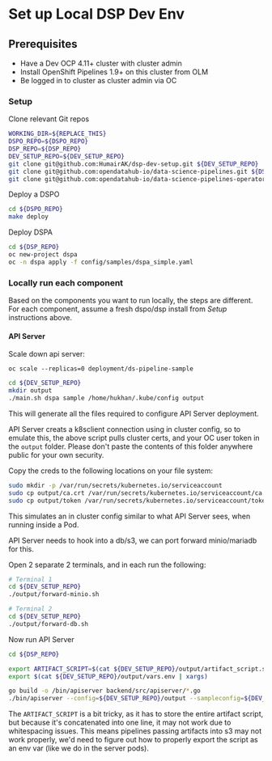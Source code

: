 # Set up Local DSP Dev Env

## Prerequisites
* Have a Dev OCP 4.11+ cluster with cluster admin
* Install OpenShift Pipelines 1.9+ on this cluster from OLM
* Be logged in to cluster as cluster admin via OC

### Setup

Clone relevant Git repos
```bash
WORKING_DIR=${REPLACE_THIS}
DSPO_REPO=${DSPO_REPO}
DSP_REPO=${DSP_REPO}
DEV_SETUP_REPO=${DEV_SETUP_REPO}
git clone git@github.com:HumairAK/dsp-dev-setup.git ${DEV_SETUP_REPO}
git clone git@github.com:opendatahub-io/data-science-pipelines.git ${DSP_REPO}
git clone git@github.com:opendatahub-io/data-science-pipelines-operator.git ${DSPO_REPO}
```

Deploy a DSPO
```bash
cd ${DSPO_REPO}
make deploy
```

Deploy DSPA
```bash
cd ${DSP_REPO}
oc new-project dspa
oc -n dspa apply -f config/samples/dspa_simple.yaml
```

### Locally run each component

Based on the components you want to run locally, the steps are different. For each component, assume a fresh dspo/dsp 
install from _Setup_ instructions above.

#### API Server

Scale down api server: 
```
oc scale --replicas=0 deployment/ds-pipeline-sample
```

```bash
cd ${DEV_SETUP_REPO}
mkdir output
./main.sh dspa sample /home/hukhan/.kube/config output
```
This will generate all the files required to configure API Server deployment.

API Server creats a k8sclient connection using in cluster config, so to emulate this, the above script pulls cluster 
certs, and your OC user token in the `output` folder. Please don't paste the contents of this folder anywhere public for
your own security.

Copy the creds to the following locations on your file system: 
```bash
sudo mkdir -p /var/run/secrets/kubernetes.io/serviceaccount
sudo cp output/ca.crt /var/run/secrets/kubernetes.io/serviceaccount/ca.crt
sudo cp output/token /var/run/secrets/kubernetes.io/serviceaccount/token
```
This simulates an in cluster config similar to what API Server sees, when running inside a Pod.

API Server needs to hook into a db/s3, we can port forward minio/mariadb for this.

Open 2 separate 2 terminals, and in each run the following:

```bash
# Terminal 1
cd ${DEV_SETUP_REPO}
./output/forward-minio.sh

# Terminal 2
cd ${DEV_SETUP_REPO}
./output/forward-db.sh
```

Now run API Server
```bash
cd ${DSP_REPO}

export ARTIFACT_SCRIPT=$(cat ${DEV_SETUP_REPO}/output/artifact_script.sh)
export $(cat ${DEV_SETUP_REPO}/output/vars.env | xargs)

go build -o /bin/apiserver backend/src/apiserver/*.go
./bin/apiserver --config=${DEV_SETUP_REPO}/output --sampleconfig=${DEV_SETUP_REPO}/output/sample_config.json -logtostderr=true
```

The `ARTIFACT_SCRIPT` is a bit tricky, as it has to store the entire artifact script, but because it's concatenated into one line, it may not work due to whitespacing issues. 
This means pipelines passing artifacts into s3 may not work properly, we'd need to figure out how to properly export the script as an env var (like we do in the server pods).


[DSP]: https://github.com/opendatahub-io/data-science-pipelines
[DSPO]: https://github.com/opendatahub-io/data-science-pipelines-operator
